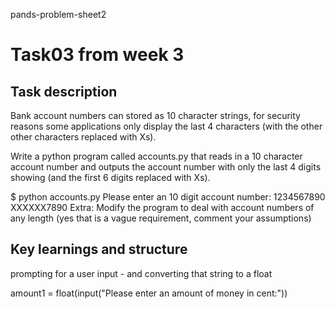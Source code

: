  pands-problem-sheet2


<h1>Task03 from week 3 </h1>
 <h2> Task description </h2> 
 
Bank account numbers can stored as 10 character strings, for security reasons some applications only display the last 4 characters (with the other other characters replaced with Xs).

Write a python program called accounts.py that reads in a 10 character account number and outputs the account number with only the last 4 digits showing (and the first 6 digits replaced with Xs).

$ python accounts.py
Please enter an 10 digit account number: 1234567890
XXXXXX7890
Extra:
Modify the program to deal with account numbers of any length (yes that is a vague requirement, comment your assumptions)


<h2> Key learnings and structure </h2>


prompting for a user input - and converting that string to a float 

amount1 = float(input("Please enter an amount of money in cent:"))














